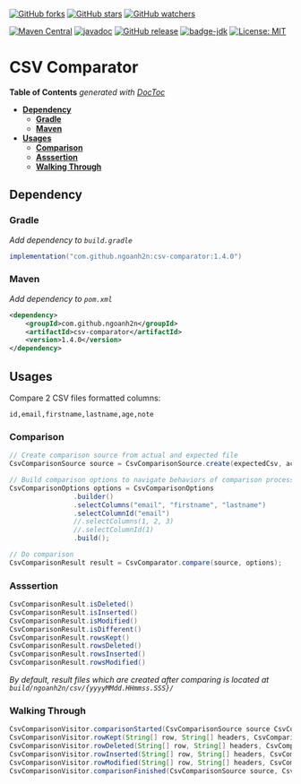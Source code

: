 [![GitHub forks](https://img.shields.io/github/forks/ngoanh2n/csv-comparator.svg?style=social&label=Fork&maxAge=2592000)](https://github.com/ngoanh2n/csv-comparator/network/members/)
[![GitHub stars](https://img.shields.io/github/stars/ngoanh2n/csv-comparator.svg?style=social&label=Star&maxAge=2592000)](https://github.com/ngoanh2n/csv-comparator/stargazers/)
[![GitHub watchers](https://img.shields.io/github/watchers/ngoanh2n/csv-comparator.svg?style=social&label=Watch&maxAge=2592000)](https://github.com/ngoanh2n/csv-comparator/watchers/)

[![Maven Central](https://maven-badges.herokuapp.com/maven-central/com.github.ngoanh2n/csv-comparator/badge.svg)](https://maven-badges.herokuapp.com/maven-central/com.github.ngoanh2n/csv-comparator)
[![javadoc](https://javadoc.io/badge2/com.github.ngoanh2n/csv-comparator/javadoc.svg)](https://javadoc.io/doc/com.github.ngoanh2n/csv-comparator)
[![GitHub release](https://img.shields.io/github/release/ngoanh2n/csv-comparator.svg)](https://github.com/ngoanh2n/csv-comparator/releases/)
[![badge-jdk](https://img.shields.io/badge/jdk-8-blue.svg)](http://www.oracle.com/technetwork/java/javase/downloads/index.html)
[![License: MIT](https://img.shields.io/badge/License-MIT-blueviolet.svg)](https://opensource.org/licenses/MIT)

# **CSV Comparator**

<!-- START doctoc generated TOC please keep comment here to allow auto update -->
<!-- DON'T EDIT THIS SECTION, INSTEAD RE-RUN doctoc TO UPDATE -->
**Table of Contents**  *generated with [DocToc](https://github.com/thlorenz/doctoc)*

- [**Dependency**](#dependency)
  - [**Gradle**](#gradle)
  - [**Maven**](#maven)
- [**Usages**](#usages)
  - [**Comparison**](#comparison)
  - [**Asssertion**](#asssertion)
  - [**Walking Through**](#walking-through)

<!-- END doctoc generated TOC please keep comment here to allow auto update -->

## **Dependency**
### **Gradle**
_Add dependency to `build.gradle`_
```gradle
implementation("com.github.ngoanh2n:csv-comparator:1.4.0")
```

### **Maven**
_Add dependency to `pom.xml`_
```xml
<dependency>
    <groupId>com.github.ngoanh2n</groupId>
    <artifactId>csv-comparator</artifactId>
    <version>1.4.0</version>
</dependency>
```

## **Usages**
Compare 2 CSV files formatted columns:
```
id,email,firstname,lastname,age,note
```

### **Comparison**
```java
// Create comparison source from actual and expected file
CsvComparisonSource source = CsvComparisonSource.create(expectedCsv, actualCsv);

// Build comparison options to navigate behaviors of comparison process
CsvComparisonOptions options = CsvComparisonOptions
                .builder()
                .selectColumns("email", "firstname", "lastname")
                .selectColumnId("email")
                //.selectColumns(1, 2, 3)
                //.selectColumnId(1)
                .build();

// Do comparison
CsvComparisonResult result = CsvComparator.compare(source, options);
```

### **Asssertion**
```java
CsvComparisonResult.isDeleted()
CsvComparisonResult.isInserted()
CsvComparisonResult.isModified()
CsvComparisonResult.isDifferent()
CsvComparisonResult.rowsKept()
CsvComparisonResult.rowsDeleted()
CsvComparisonResult.rowsInserted()
CsvComparisonResult.rowsModified()
```

_By default, result files which are created after comparing is located at `build/ngoanh2n/csv/{yyyyMMdd.HHmmss.SSS}/`_

### **Walking Through**
```java
CsvComparisonVisitor.comparisonStarted(CsvComparisonSource source CsvComparisonOptions options)
CsvComparisonVisitor.rowKept(String[] row, String[] headers, CsvComparisonOptions options)
CsvComparisonVisitor.rowDeleted(String[] row, String[] headers, CsvComparisonOptions options)
CsvComparisonVisitor.rowInserted(String[] row, String[] headers, CsvComparisonOptions options)
CsvComparisonVisitor.rowModified(String[] row, String[] headers, CsvComparisonOptions options, List<HashMap<String, String>> diffs)
CsvComparisonVisitor.comparisonFinished(CsvComparisonSource source, CsvComparisonOptions options, CsvComparisonResult result)
```
